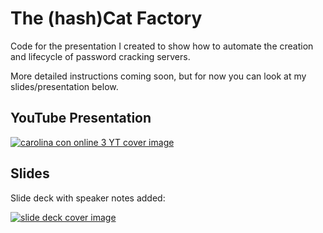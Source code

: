 # The (hash)Cat Factory


Code for the presentation I created to show how to automate the creation and lifecycle of password cracking servers.

More detailed instructions coming soon, but for now you can look at my slides/presentation below.

## YouTube Presentation

[![carolina con online 3 YT cover image](https://img.youtube.com/vi/e4HAKRHTBeo/maxresdefault.jpg)](https://youtu.be/e4HAKRHTBeo?t=6h33m45s)

## Slides

Slide deck with speaker notes added:

[![slide deck cover image](https://media.slid.es/thumbnails/1d63a16ec9701dbf0c7f3d7f23118f19/thumb.jpg)](https://slides.com/elrey741/the-hashcat-factory)
